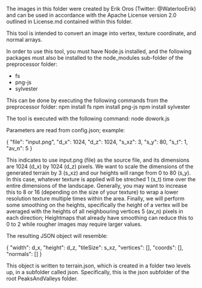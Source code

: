 The images in this folder were created by Erik Oros (Twitter: @WaterlooErik)
and can be used in accordance with the Apache License version 2.0 outlined in
License.md contained within this folder.



This tool is intended to convert an image into vertex, texture coordinate, and
normal arrays.

In order to use this tool, you must have Node.js installed, and the following
packages must also be installed to the node_modules sub-folder of the
preprocessor folder:
*   fs
*   png-js
*   sylvester

This can be done by executing the following commands from the preprocessor
folder:
npm install fs
npm install png-js
npm install sylvester

The tool is executed with the following command:
node dowork.js

Parameters are read from config.json; example:

{
	"file":	"input.png",
	"d_x": 1024,
	"d_z": 1024,
	"s_xz":	3,
	"s_y": 80,
	"s_t":	1,
	"av_n":	5
}

This indicates to use input.png (file) as the source file, and its dimensions
are 1024 (d_x) by 1024 (d_z) pixels. We want to scale the dimensions of the
generated terrain by 3 (s_xz) and our heights will range from 0 to 80 (s_y).
In this case, whatever texture is applied will be streched 1 (s_t) time over
the entire dimensions of the landscape. Generally, you may want to increase
this to 8 or 16 (depending on the size of your texture) to wrap a lower
resolution texture multiple times within the area. Finally, we will perform
some smoothing on the heights, specifically the height of a vertex will be
averaged with the heights of all neighbouring vertices 5 (av_n) pixels in each
direction; Heightmaps that already have smoothing can reduce this to 0 to 2
while rougher images may require larger values.

The resulting JSON object will resemble:

{
	"width": d_x,
	"height": d_z,
	"tileSize": s_xz,
	"vertices": [],
	"coords": [],
	"normals": []
}

This object is written to terrain.json, which is created in a folder two
levels up, in a subfolder called json. Specifically, this is the json
subfolder of the root PeaksAndValleys folder.